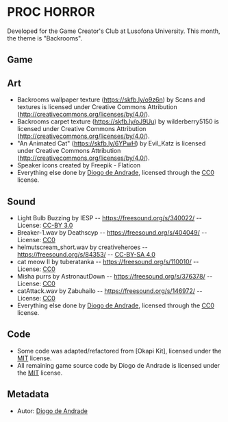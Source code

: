 # PROC HORROR

Developed for the Game Creator's Club at Lusofona University.
This month, the theme is "Backrooms". 

## Game

## Art

- Backrooms wallpaper texture (https://skfb.ly/o9z6n) by Scans and textures is licensed under Creative Commons Attribution (http://creativecommons.org/licenses/by/4.0/).
- Backrooms carpet texture (https://skfb.ly/oJ9Uu) by wilderberry5150 is licensed under Creative Commons Attribution (http://creativecommons.org/licenses/by/4.0/).
- "An Animated Cat" (https://skfb.ly/6YPwH) by Evil_Katz is licensed under Creative Commons Attribution (http://creativecommons.org/licenses/by/4.0/).
- Speaker icons created by Freepik - Flaticon
- Everything else done by [Diogo de Andrade], licensed through the [CC0] license.

## Sound

- Light Bulb Buzzing  by IESP -- https://freesound.org/s/340022/ -- License: [CC-BY 3.0]
- Breaker-1.wav by Deathscyp -- https://freesound.org/s/404049/ -- License: [CC0]
- helmutscream_short.wav by creativeheroes -- https://freesound.org/s/84353/ -- [CC-BY-SA 4.0]
- cat meow II by tuberatanka -- https://freesound.org/s/110010/ -- License: [CC0]
- Misha purrs by AstronautDown -- https://freesound.org/s/376378/ -- License: [CC0]
- catAttack.wav by Zabuhailo -- https://freesound.org/s/146972/ -- License: [CC0]
- Everything else done by [Diogo de Andrade], licensed through the [CC0] license.

## Code

- Some code was adapted/refactored from [Okapi Kit], licensed under the [MIT] license.
- All remaining game source code by Diogo de Andrade is licensed under the [MIT] license.

## Metadata

- Autor: [Diogo de Andrade]

[Diogo de Andrade]:https://github.com/DiogoDeAndrade
[CC0]:https://creativecommons.org/publicdomain/zero/1.0/
[CC-BY 3.0]:https://creativecommons.org/licenses/by/3.0/
[CC-BY-SA 4.0]:http://creativecommons.org/licenses/by-sa/4.0/
[CC-BY 4.0]:https://creativecommons.org/licenses/by/4.0/
[MIT]:LICENSE
